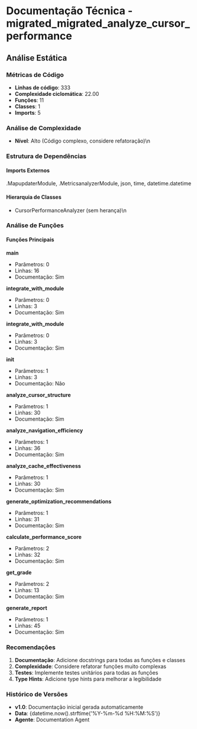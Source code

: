 # Documentação Técnica - migrated_migrated_analyze_cursor_performance

## Análise Estática

### Métricas de Código
- **Linhas de código**: 333
- **Complexidade ciclomática**: 22.00
- **Funções**: 11
- **Classes**: 1
- **Imports**: 5

### Análise de Complexidade
- **Nível**: Alto (Código complexo, considere refatoração)\n
### Estrutura de Dependências

#### Imports Externos
.MapupdaterModule, .MetricsanalyzerModule, json, time, datetime.datetime

#### Hierarquia de Classes
- CursorPerformanceAnalyzer (sem herança)\n
### Análise de Funções

#### Funções Principais
**main**
- Parâmetros: 0
- Linhas: 16
- Documentação: Sim

**integrate_with_module**
- Parâmetros: 0
- Linhas: 3
- Documentação: Sim

**integrate_with_module**
- Parâmetros: 0
- Linhas: 3
- Documentação: Sim

**__init__**
- Parâmetros: 1
- Linhas: 3
- Documentação: Não

**analyze_cursor_structure**
- Parâmetros: 1
- Linhas: 30
- Documentação: Sim

**analyze_navigation_efficiency**
- Parâmetros: 1
- Linhas: 36
- Documentação: Sim

**analyze_cache_effectiveness**
- Parâmetros: 1
- Linhas: 30
- Documentação: Sim

**generate_optimization_recommendations**
- Parâmetros: 1
- Linhas: 31
- Documentação: Sim

**calculate_performance_score**
- Parâmetros: 2
- Linhas: 32
- Documentação: Sim

**get_grade**
- Parâmetros: 2
- Linhas: 13
- Documentação: Sim

**generate_report**
- Parâmetros: 1
- Linhas: 45
- Documentação: Sim

### Recomendações

1. **Documentação**: Adicione docstrings para todas as funções e classes
2. **Complexidade**: Considere refatorar funções muito complexas
3. **Testes**: Implemente testes unitários para todas as funções
4. **Type Hints**: Adicione type hints para melhorar a legibilidade

### Histórico de Versões

- **v1.0**: Documentação inicial gerada automaticamente
- **Data**: {datetime.now().strftime('%Y-%m-%d %H:%M:%S')}
- **Agente**: Documentation Agent

